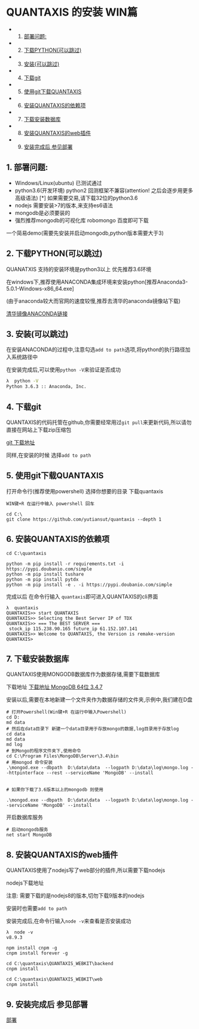# QUANTAXIS 的安装 WIN篇
<!-- vscode-markdown-toc -->
* 1. [部署问题:](#:)
* 2. [下载PYTHON(可以跳过)](#PYTHON)
* 3. [安装(可以跳过)](#)
* 4. [下载git](#git)
* 5. [使用git下载QUANTAXIS](#gitQUANTAXIS)
* 6. [安装QUANTAXIS的依赖项](#QUANTAXIS)
* 7. [下载安装数据库](#-1)
* 8. [安装QUANTAXIS的web插件](#QUANTAXISweb)
* 9. [安装完成后 参见部署](#-1)

<!-- vscode-markdown-toc-config
	numbering=true
	autoSave=true
	/vscode-markdown-toc-config -->
<!-- /vscode-markdown-toc -->
##  1. <a name=':'></a>部署问题:

- Windows/Linux(ubuntu) 已测试通过
- python3.6(开发环境) python2 回测框架不兼容(attention! 之后会逐步用更多高级语法)   [*] 如果需要交易,请下载32位的python3.6
- nodejs 需要安装>7的版本,来支持es6语法
- mongodb是必须要装的
- 强烈推荐mongodb的可视化库  robomongo 百度即可下载

一个简易demo(需要先安装并启动mongodb,python版本需要大于3)





##  2. <a name='PYTHON'></a>下载PYTHON(可以跳过)

QUANATXIS 支持的安装环境是python3以上 优先推荐3.6环境

在windows下,推荐使用ANACONDA集成环境来安装python[推荐Anaconda3-5.0.1-Windows-x86_64.exe]

(由于anaconda较大而官网的速度较慢,推荐去清华的anaconda镜像站下载)

[清华镜像ANACONDA链接](https://mirrors.tuna.tsinghua.edu.cn/anaconda/archive/)

##  3. <a name=''></a>安装(可以跳过)

在安装ANACONDA的过程中,注意勾选```add to path```选项,将python的执行路径加入系统路径中

在安装完成后,可以使用```python -V```来验证是否成功

```bash
λ  python -V
Python 3.6.3 :: Anaconda, Inc.
```

##  4. <a name='git'></a>下载git

QUANTAXIS的代码托管在github,你需要经常用过```git pull```来更新代码,所以请勿直接在网站上下载zip压缩包

[git 下载地址](http://rj.baidu.com/soft/detail/40642.html)

同样,在安装的时候 选择```add to path```

##  5. <a name='gitQUANTAXIS'></a>使用git下载QUANTAXIS

打开命令行(推荐使用powershell) 选择你想要的目录 下载quantaxis


``` 
WIN键+R 在运行中输入 powershell 回车

cd C:\
git clone https://github.com/yutiansut/quantaxis --depth 1 
```

##  6. <a name='QUANTAXIS'></a>安装QUANTAXIS的依赖项

```
cd C:\quantaxis

python -m pip install -r requirements.txt -i https://pypi.doubanio.com/simple
python -m pip install tushare
python -m pip install pytdx
python -m pip install -e . -i https://pypi.doubanio.com/simple
```

完成以后 在命令行输入 ```quantaxis```即可进入QUANTAXIS的cli界面

```
λ  quantaxis
QUANTAXIS>> start QUANTAXIS
QUANTAXIS>> Selecting the Best Server IP of TDX
QUANTAXIS>> === The BEST SERVER ===
 stock_ip 115.238.90.165 future_ip 61.152.107.141
QUANTAXIS>> Welcome to QUANTAXIS, the Version is remake-version
QUANTAXIS>
```


##  7. <a name='-1'></a>下载安装数据库

QUANTAXIS使用MONGODB数据库作为数据存储,需要下载数据库

下载地址
[下载地址 MongoDB 64位 3.4.7](https://www.mongodb.com/dr/fastdl.mongodb.org/win32/mongodb-win32-x86_64-2008plus-ssl-3.4.7-signed.msi)

安装以后,需要在本地新建一个文件夹作为数据存储的文件夹,示例中,我们建在D盘

```
# 打开Powershell(Win键+R 在运行中输入Powershell)
cd D:
md data
# 然后在data目录下 新建一个data目录用于存放mongo的数据,log目录用于存放log
cd data
md data
md log
# 到Mongo的程序文件夹下,使用命令
cd C:\Program Files\MongoDB\Server\3.4\bin
# 用mongod 命令安装
.\mongod.exe --dbpath  D:\data\data  --logpath D:\data\log\mongo.log --httpinterface --rest --serviceName 'MongoDB' --install


# 如果你下载了3.6版本以上的mongodb 则使用

.\mongod.exe --dbpath  D:\data\data  --logpath D:\data\log\mongo.log --serviceName 'MongoDB' --install
```

开启数据库服务

```
# 启动mongodb服务
net start MongoDB
```

##  8. <a name='QUANTAXISweb'></a>安装QUANTAXIS的web插件

QUANTAXIS使用了nodejs写了web部分的插件,所以需要下载nodejs

nodejs下载地址 [](https://nodejs.org/zh-cn/download/current/)

注意: 需要下载的是nodejs8的版本,切勿下载9版本的nodejs

安装时也需要```add to path ```

安装完成后,在命令行输入```node -v```来查看是否安装成功

```
λ  node -v
v8.9.3
```


```
npm install cnpm -g
cnpm install forever -g

cd C:\quantaxis\QUANTAXIS_WEBKIT\backend
cnpm install

cd C:\quantaxis\QUANTAXIS_WEBKIT\web
cnpm install

```


##  9. <a name='-1'></a>安装完成后 参见部署

[部署](install.md#%E5%90%AF%E5%8A%A8quantaxis-cli-%E5%B9%B6%E8%BF%9B%E8%A1%8C%E6%95%B0%E6%8D%AE%E7%9A%84%E5%88%9D%E5%A7%8B%E5%8C%96%E5%AD%98%E5%82%A8)